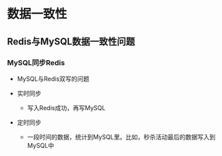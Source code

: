 # 数据一致性

## Redis与MySQL数据一致性问题

### MySQL同步Redis
- MySQL与Redis双写的问题
- 实时同步
    - 写入Redis成功，再写MySQL

- 定时同步
    - 一段时间的数据，统计到MySQL里。比如，秒杀活动最后的数据写入到MySQL中
